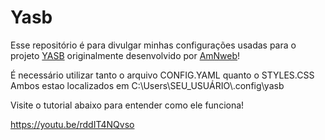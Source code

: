# Yasb
Esse repositório é para divulgar minhas configurações usadas para o projeto [YASB](https://github.com/amnweb/yasb) originalmente desenvolvido por [AmNweb](https://github.com/amnweb)!

É necessário utilizar tanto o arquivo CONFIG.YAML quanto o STYLES.CSS
Ambos estao localizados em C:\Users\SEU_USUÁRIO\\.config\yasb

Visite o tutorial abaixo para entender como ele funciona!

https://youtu.be/rddIT4NQvso
